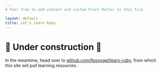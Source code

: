 ```yaml
---
# Feel free to add content and custom Front Matter to this file.

layout: default
title: Let's Learn Ruby
---
```


# 👷 Under construction 👷

In the meantime, head over to [github.com/fpsvogel/learn-ruby](https://github.com/fpsvogel/learn-ruby), from which this site will pull learning resources.
